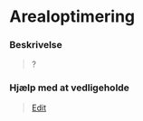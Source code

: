 # Arealoptimering

### Beskrivelse

> ?

### Hjælp med at vedligeholde

> [Edit](https://github.com/FMDatahub/Portal/blob/main/docs/Moduler/Arealforvaltning/Arealoptimering.md)
